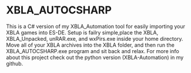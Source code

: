 # XBLA_AUTOCSHARP
This is a C# version of my XBLA_Automation tool for easily importing your XBLA games into ES-DE.
Setup is failry simple,place the XBLA, XBLA_Unpacked, unRAR.exe, and wxPirs.exe inside your home directory. 
Move all of your XBLA archives into the XBLA folder, and then run the XBLA_AUTOCSHARP.exe program and sit back and relax.
For more info about this project check out the python version (XBLA-Automation) in my github.